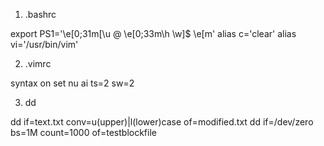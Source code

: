 1. .bashrc

export PS1='\e[0;31m[\u @ \e[0;33m\h \w]\$ \e[m'
alias c='clear'
alias vi='/usr/bin/vim'

2. .vimrc

syntax on
set nu ai ts=2 sw=2

3. dd

dd if=text.txt conv=u(upper)|l(lower)case of=modified.txt
dd if=/dev/zero bs=1M count=1000 of=testblockfile